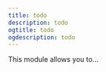 ```yaml
---
title: todo
description: todo
ogtitle: todo
ogdescription: todo
---
```


This module allows you to...